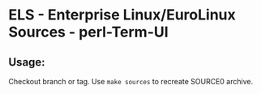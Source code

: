 # ELS - Enterprise Linux/EuroLinux Sources - perl-Term-UI
 
## Usage:
  Checkout branch or tag. Use `make sources` to recreate  SOURCE0 archive.
